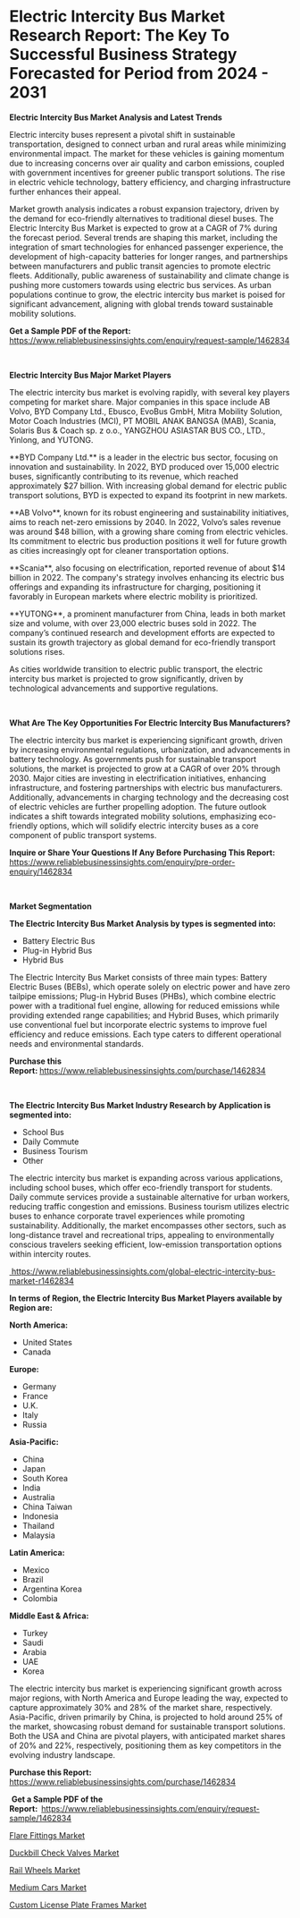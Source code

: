<p><h1>Electric Intercity Bus Market Research Report: The Key To Successful Business Strategy Forecasted for Period from 2024 - 2031</h1></p><p><strong>Electric Intercity Bus Market Analysis and Latest Trends</strong></p>
<p><p>Electric intercity buses represent a pivotal shift in sustainable transportation, designed to connect urban and rural areas while minimizing environmental impact. The market for these vehicles is gaining momentum due to increasing concerns over air quality and carbon emissions, coupled with government incentives for greener public transport solutions. The rise in electric vehicle technology, battery efficiency, and charging infrastructure further enhances their appeal.</p><p>Market growth analysis indicates a robust expansion trajectory, driven by the demand for eco-friendly alternatives to traditional diesel buses. The Electric Intercity Bus Market is expected to grow at a CAGR of 7% during the forecast period. Several trends are shaping this market, including the integration of smart technologies for enhanced passenger experience, the development of high-capacity batteries for longer ranges, and partnerships between manufacturers and public transit agencies to promote electric fleets. Additionally, public awareness of sustainability and climate change is pushing more customers towards using electric bus services. As urban populations continue to grow, the electric intercity bus market is poised for significant advancement, aligning with global trends toward sustainable mobility solutions.</p></p>
<p><strong>Get a Sample PDF of the Report:&nbsp;</strong> <a href="https://www.reliablebusinessinsights.com/enquiry/request-sample/1462834?utm_campaign=1109&utm_medium=2&utm_source=Github&utm_content=ia&utm_term=02112024&utm_id=electric-intercity-bus">https://www.reliablebusinessinsights.com/enquiry/request-sample/1462834</a></p>
<p>&nbsp;</p>
<p><strong>Electric Intercity Bus Major Market Players</strong></p>
<p><p>The electric intercity bus market is evolving rapidly, with several key players competing for market share. Major companies in this space include AB Volvo, BYD Company Ltd., Ebusco, EvoBus GmbH, Mitra Mobility Solution, Motor Coach Industries (MCI), PT MOBIL ANAK BANGSA (MAB), Scania, Solaris Bus & Coach sp. z o.o., YANGZHOU ASIASTAR BUS CO., LTD., Yinlong, and YUTONG.</p><p>**BYD Company Ltd.** is a leader in the electric bus sector, focusing on innovation and sustainability. In 2022, BYD produced over 15,000 electric buses, significantly contributing to its revenue, which reached approximately $27 billion. With increasing global demand for electric public transport solutions, BYD is expected to expand its footprint in new markets.</p><p>**AB Volvo**, known for its robust engineering and sustainability initiatives, aims to reach net-zero emissions by 2040. In 2022, Volvo’s sales revenue was around $48 billion, with a growing share coming from electric vehicles. Its commitment to electric bus production positions it well for future growth as cities increasingly opt for cleaner transportation options.</p><p>**Scania**, also focusing on electrification, reported revenue of about $14 billion in 2022. The company's strategy involves enhancing its electric bus offerings and expanding its infrastructure for charging, positioning it favorably in European markets where electric mobility is prioritized. </p><p>**YUTONG**, a prominent manufacturer from China, leads in both market size and volume, with over 23,000 electric buses sold in 2022. The company’s continued research and development efforts are expected to sustain its growth trajectory as global demand for eco-friendly transport solutions rises.</p><p>As cities worldwide transition to electric public transport, the electric intercity bus market is projected to grow significantly, driven by technological advancements and supportive regulations.</p></p>
<p>&nbsp;</p>
<p><strong>What Are The Key Opportunities For Electric Intercity Bus Manufacturers?</strong></p>
<p><p>The electric intercity bus market is experiencing significant growth, driven by increasing environmental regulations, urbanization, and advancements in battery technology. As governments push for sustainable transport solutions, the market is projected to grow at a CAGR of over 20% through 2030. Major cities are investing in electrification initiatives, enhancing infrastructure, and fostering partnerships with electric bus manufacturers. Additionally, advancements in charging technology and the decreasing cost of electric vehicles are further propelling adoption. The future outlook indicates a shift towards integrated mobility solutions, emphasizing eco-friendly options, which will solidify electric intercity buses as a core component of public transport systems.</p></p>
<p><strong>Inquire or Share Your Questions If Any Before Purchasing This Report:</strong> <a href="https://www.reliablebusinessinsights.com/enquiry/pre-order-enquiry/1462834?utm_campaign=1109&utm_medium=2&utm_source=Github&utm_content=ia&utm_term=02112024&utm_id=electric-intercity-bus">https://www.reliablebusinessinsights.com/enquiry/pre-order-enquiry/1462834</a></p>
<p>&nbsp;</p>
<p><strong>Market Segmentation</strong></p>
<p><strong>The Electric Intercity Bus Market Analysis by types is segmented into:</strong></p>
<p><ul><li>Battery Electric Bus</li><li>Plug-in Hybrid Bus</li><li>Hybrid Bus</li></ul></p>
<p><p>The Electric Intercity Bus Market consists of three main types: Battery Electric Buses (BEBs), which operate solely on electric power and have zero tailpipe emissions; Plug-in Hybrid Buses (PHBs), which combine electric power with a traditional fuel engine, allowing for reduced emissions while providing extended range capabilities; and Hybrid Buses, which primarily use conventional fuel but incorporate electric systems to improve fuel efficiency and reduce emissions. Each type caters to different operational needs and environmental standards.</p></p>
<p><strong>Purchase this Report:&nbsp;</strong><a href="https://www.reliablebusinessinsights.com/purchase/1462834?utm_campaign=1109&utm_medium=2&utm_source=Github&utm_content=ia&utm_term=02112024&utm_id=electric-intercity-bus">https://www.reliablebusinessinsights.com/purchase/1462834</a></p>
<p>&nbsp;</p>
<p><strong>The Electric Intercity Bus Market Industry Research by Application is segmented into:</strong></p>
<p><ul><li>School Bus</li><li>Daily Commute</li><li>Business Tourism</li><li>Other</li></ul></p>
<p><p>The electric intercity bus market is expanding across various applications, including school buses, which offer eco-friendly transport for students. Daily commute services provide a sustainable alternative for urban workers, reducing traffic congestion and emissions. Business tourism utilizes electric buses to enhance corporate travel experiences while promoting sustainability. Additionally, the market encompasses other sectors, such as long-distance travel and recreational trips, appealing to environmentally conscious travelers seeking efficient, low-emission transportation options within intercity routes.</p></p>
<p><a href="https://www.reliablebusinessinsights.com/global-electric-intercity-bus-market-r1462834?utm_campaign=1109&utm_medium=2&utm_source=Github&utm_content=ia&utm_term=02112024&utm_id=electric-intercity-bus">&nbsp;https://www.reliablebusinessinsights.com/global-electric-intercity-bus-market-r1462834</a></p>
<p><strong>In terms of Region, the Electric Intercity Bus Market Players available by Region are:</strong></p>
<p>
    <p> <strong> North America: </strong>
        <ul>
            <li>United States</li>
            <li>Canada</li>
        </ul>
        </p> 
    <p> <strong> Europe: </strong>
        <ul>
            <li>Germany</li>
            <li>France</li>
            <li>U.K.</li>
            <li>Italy</li>
            <li>Russia</li>
        </ul>
        </p> 
    <p> <strong> Asia-Pacific: </strong>
        <ul>
            <li>China</li>
            <li>Japan</li>
            <li>South Korea</li>
            <li>India</li>
            <li>Australia</li>
            <li>China Taiwan</li>
            <li>Indonesia</li>
            <li>Thailand</li>
            <li>Malaysia</li>
        </ul>
        </p> 
    <p> <strong> Latin America: </strong>
        <ul>
            <li>Mexico</li>
            <li>Brazil</li>
            <li>Argentina Korea</li>
            <li>Colombia</li>
        </ul>
        </p> 
    <p> <strong> Middle East & Africa: </strong>
        <ul>
            <li>Turkey</li>
            <li>Saudi</li>
            <li>Arabia</li>
            <li>UAE</li>
            <li>Korea</li>
        </ul>
    </p>
    </p>
<p><p>The electric intercity bus market is experiencing significant growth across major regions, with North America and Europe leading the way, expected to capture approximately 30% and 28% of the market share, respectively. Asia-Pacific, driven primarily by China, is projected to hold around 25% of the market, showcasing robust demand for sustainable transport solutions. Both the USA and China are pivotal players, with anticipated market shares of 20% and 22%, respectively, positioning them as key competitors in the evolving industry landscape.</p></p>
<p><strong>Purchase this Report: </strong><a href="https://www.reliablebusinessinsights.com/purchase/1462834?utm_campaign=1109&utm_medium=2&utm_source=Github&utm_content=ia&utm_term=02112024&utm_id=electric-intercity-bus">https://www.reliablebusinessinsights.com/purchase/1462834</a></p>
<p>&nbsp;<strong>Get a Sample PDF of the Report:&nbsp;&nbsp;</strong><a href="https://www.reliablebusinessinsights.com/enquiry/request-sample/1462834?utm_campaign=1109&utm_medium=2&utm_source=Github&utm_content=ia&utm_term=02112024&utm_id=electric-intercity-bus">https://www.reliablebusinessinsights.com/enquiry/request-sample/1462834</a></p>
<p><strong></strong></p>
<p><p><a href="https://www.linkedin.com/pulse/global-flare-fittings-nexus-sector-confluences-regional-catalysts-lgnoe?utm_campaign=1109&utm_medium=2&utm_source=Github&utm_content=ia&utm_term=02112024&utm_id=electric-intercity-bus">Flare Fittings Market</a></p><p><a href="https://www.linkedin.com/pulse/insights-duckbill-check-valves-industry-market-financial-egshe?utm_campaign=1109&utm_medium=2&utm_source=Github&utm_content=ia&utm_term=02112024&utm_id=electric-intercity-bus">Duckbill Check Valves Market</a></p><p><a href="https://issuu.com/reportprime-2/docs/rail-wheels-market-size-2030.pptx_04ebd391335a20?utm_campaign=1109&utm_medium=2&utm_source=Github&utm_content=ia&utm_term=02112024&utm_id=electric-intercity-bus">Rail Wheels Market</a></p><p><a href="https://github.com/seraphinaqist/Market-Research-Report-List-1/blob/main/medium-cars-market.md?utm_campaign=1109&utm_medium=2&utm_source=Github&utm_content=ia&utm_term=02112024&utm_id=electric-intercity-bus">Medium Cars Market</a></p><p><a href="https://github.com/stumpefzclearez/Market-Research-Report-List-1/blob/main/custom-license-plate-frames-market.md?utm_campaign=1109&utm_medium=2&utm_source=Github&utm_content=ia&utm_term=02112024&utm_id=electric-intercity-bus">Custom License Plate Frames Market</a></p></p>